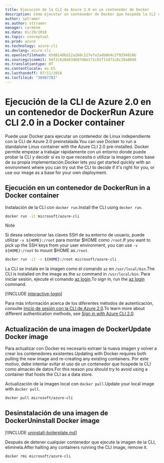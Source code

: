 ```yaml
---
title: Ejecución de la CLI de Azure 2.0 en un contenedor de Docker
description: Cómo ejecutar un contenedor de Docker que hospeda la CLI de Azure 2.0
author: sptramer
ms.author: sttramer
manager: carmonm
ms.date: 01/29/2018
ms.topic: conceptual
ms.prod: azure
ms.technology: azure-cli
ms.devlang: azure-cli
ms.openlocfilehash: 65d8140bd12a260c127efa2adb064c2f9294810b
ms.sourcegitcommit: 64f2c628e83d687d0e172c01f13d71c8c39a8040
ms.translationtype: HT
ms.contentlocale: es-ES
ms.lasthandoff: 07/11/2018
ms.locfileid: "38967782"
---
```

# <a name="run-azure-cli-20-in-a-docker-container"></a><span data-ttu-id="7f36d-103">Ejecución de la CLI de Azure 2.0 en un contenedor de Docker</span><span class="sxs-lookup"><span data-stu-id="7f36d-103">Run Azure CLI 2.0 in a Docker container</span></span>

<span data-ttu-id="7f36d-104">Puede usar Docker para ejecutar un contenedor de Linux independiente con la CLI de Azure 2.0 preinstalada.</span><span class="sxs-lookup"><span data-stu-id="7f36d-104">You can use Docker to run a standalone Linux container with the Azure CLI 2.0 pre-installed.</span></span> <span data-ttu-id="7f36d-105">Docker permite empezar a trabajar rápidamente con un entorno donde puede probar la CLI y decidir si es lo que necesita o utilizar la imagen como base de su propia implementación.</span><span class="sxs-lookup"><span data-stu-id="7f36d-105">Docker lets you get started quickly with an environment where you can try out the CLI to decide if it's right for you, or use our image as a base for your own deployment.</span></span>

## <a name="run-in-a-docker-container"></a><span data-ttu-id="7f36d-106">Ejecución en un contenedor de Docker</span><span class="sxs-lookup"><span data-stu-id="7f36d-106">Run in a Docker container</span></span>

<span data-ttu-id="7f36d-107">Instalación de la CLI con `docker run`.</span><span class="sxs-lookup"><span data-stu-id="7f36d-107">Install the CLI using `docker run`.</span></span>

   ```bash
   docker run -it microsoft/azure-cli
   ```

> [!NOTE]
> <span data-ttu-id="7f36d-108">Si desea seleccionar las claves SSH de su entorno de usuario, puede utilizar `-v ${HOME}:/root` para montar $HOME como `/root`.</span><span class="sxs-lookup"><span data-stu-id="7f36d-108">If you want to pick up the SSH keys from your user environment, you can use `-v ${HOME}:/root` to mount $HOME as `/root`.</span></span>
>
> ```bash
> docker run -it -v ${HOME}:/root microsoft/azure-cli
> ```

<span data-ttu-id="7f36d-109">La CLI se instala en la imagen como el comando `az` en `/usr/local/bin`.</span><span class="sxs-lookup"><span data-stu-id="7f36d-109">The CLI is installed on the image as the `az` command in `/usr/local/bin`.</span></span> <span data-ttu-id="7f36d-110">Para iniciar sesión, ejecute el comando [az login](/cli/azure/reference-index#az-login).</span><span class="sxs-lookup"><span data-stu-id="7f36d-110">To sign in, run the [az login](/cli/azure/reference-index#az-login) command.</span></span>

[!INCLUDE [interactive-login](includes/interactive-login.md)]

<span data-ttu-id="7f36d-111">Para más información acerca de los diferentes métodos de autenticación, consulte [Inicio de sesión con la CLI de Azure 2.0](authenticate-azure-cli.md).</span><span class="sxs-lookup"><span data-stu-id="7f36d-111">To learn more about different authentication methods, see [Sign in with Azure CLI 2.0](authenticate-azure-cli.md).</span></span>

## <a name="update-docker-image"></a><span data-ttu-id="7f36d-112">Actualización de una imagen de Docker</span><span class="sxs-lookup"><span data-stu-id="7f36d-112">Update Docker image</span></span>

<span data-ttu-id="7f36d-113">Para actualizar con Docker es necesario extraer la nueva imagen y volver a crear los contenedores existentes.</span><span class="sxs-lookup"><span data-stu-id="7f36d-113">Updating with Docker requires both pulling the new image and re-creating any existing containers.</span></span> <span data-ttu-id="7f36d-114">Por este motivo, debe intentar evitar el uso de un contenedor que hospede la CLI como almacén de datos.</span><span class="sxs-lookup"><span data-stu-id="7f36d-114">For this reason you should try to avoid using a container that hosts the CLI as a data store.</span></span>

<span data-ttu-id="7f36d-115">Actualización de la imagen local con `docker pull`.</span><span class="sxs-lookup"><span data-stu-id="7f36d-115">Update your local image with `docker pull`.</span></span>

```bash
docker pull microsoft/azure-cli
```

## <a name="uninstall-docker-image"></a><span data-ttu-id="7f36d-116">Desinstalación de una imagen de Docker</span><span class="sxs-lookup"><span data-stu-id="7f36d-116">Uninstall Docker image</span></span>

[!INCLUDE [uninstall-boilerplate.md](includes/uninstall-boilerplate.md)]

<span data-ttu-id="7f36d-117">Después de detener cualquier contenedor que ejecute la imagen de la CLI, elimínela.</span><span class="sxs-lookup"><span data-stu-id="7f36d-117">After halting any containers running the CLI image, remove it.</span></span>

```bash
docker rmi microsoft/azure-cli
```
